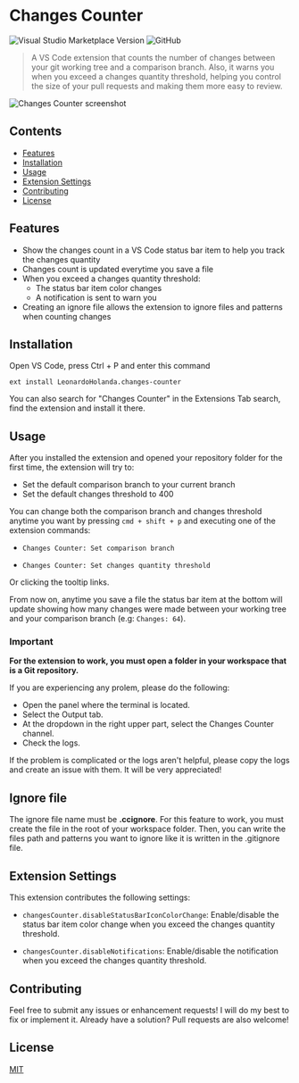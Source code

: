 # Changes Counter

![Visual Studio Marketplace Version](https://img.shields.io/visual-studio-marketplace/v/LeonardoHolanda.changes-counter?color=%230066b8&label=VS%20Code%20Marketplace&style=flat-square)
![GitHub](https://img.shields.io/github/license/leo-holanda/changes-counter?color=%230066b8&style=flat-square)

> A VS Code extension that counts the number of changes between your git working tree and a comparison branch. Also, it warns you when you exceed a changes quantity threshold, helping you control the size of your pull requests and making them more easy to review.

![Changes Counter screenshot](https://i.imgur.com/NQHj04x.png)

## Contents

- [Features](#features)
- [Installation](#installation)
- [Usage](#usage)
- [Extension Settings](#extension-settings)
- [Contributing](#contributing)
- [License](#license)

## Features

- Show the changes count in a VS Code status bar item to help you track the changes quantity
- Changes count is updated everytime you save a file
- When you exceed a changes quantity threshold:
  - The status bar item color changes
  - A notification is sent to warn you
- Creating an ignore file allows the extension to ignore files and patterns when counting changes

## Installation

Open VS Code, press Ctrl + P and enter this command

`ext install LeonardoHolanda.changes-counter`

You can also search for "Changes Counter" in the Extensions Tab search, find the extension and install it there.

## Usage

After you installed the extension and opened your repository folder for the first time, the extension will try to:

- Set the default comparison branch to your current branch
- Set the default changes threshold to 400

You can change both the comparison branch and changes threshold anytime you want by pressing `cmd + shift + p` and executing one of the extension commands:

- `Changes Counter: Set comparison branch`

- `Changes Counter: Set changes quantity threshold`

Or clicking the tooltip links.

From now on, anytime you save a file the status bar item at the bottom will update showing how many changes were made between your working tree and your comparison branch (e.g: `Changes: 64`).

### Important

**For the extension to work, you must open a folder in your workspace that is a Git repository.**

If you are experiencing any prolem, please do the following:

- Open the panel where the terminal is located.
- Select the Output tab.
- At the dropdown in the right upper part, select the Changes Counter channel.
- Check the logs.

If the problem is complicated or the logs aren't helpful, please copy the logs and create an issue with them. It will be very appreciated!

## Ignore file

The ignore file name must be **.ccignore**. For this feature to work, you must create the file in the root of your workspace folder. Then, you can write the files path and patterns you want to ignore like it is written in the .gitignore file.

## Extension Settings

This extension contributes the following settings:

- `changesCounter.disableStatusBarIconColorChange`: Enable/disable the status bar item color change when you exceed the changes quantity threshold.

- `changesCounter.disableNotifications`: Enable/disable the notification when you exceed the changes quantity threshold.

## Contributing

Feel free to submit any issues or enhancement requests! I will do my best to fix or implement it. Already have a solution? Pull requests are also welcome!

## License

[MIT](https://choosealicense.com/licenses/mit/)
